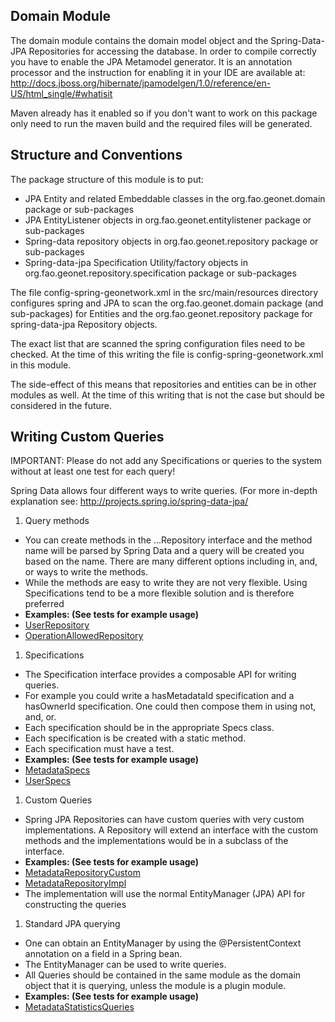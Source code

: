 Domain Module
-------------

The domain module contains the domain model object and the Spring-Data-JPA Repositories for accessing the database.  In order to
compile correctly you have to enable the JPA Metamodel generator.  It is an annotation processor and the instruction for enabling 
it in your IDE are available at: http://docs.jboss.org/hibernate/jpamodelgen/1.0/reference/en-US/html_single/#whatisit

Maven already has it enabled so if you don't want to work on this package only need to run the maven build and the 
required files will be generated.

Structure and Conventions
-------------------------

The package structure of this module is to put:

* JPA Entity and related Embeddable classes in the org.fao.geonet.domain package or sub-packages
* JPA EntityListener objects in org.fao.geonet.entitylistener package or sub-packages
* Spring-data repository objects in org.fao.geonet.repository package or sub-packages
* Spring-data-jpa Specification Utility/factory objects in org.fao.geonet.repository.specification package or sub-packages

The file config-spring-geonetwork.xml in the src/main/resources directory configures spring and JPA to scan the 
org.fao.geonet.domain package (and sub-packages) for Entities and the org.fao.geonet.repository package for spring-data-jpa
Repository objects.

The exact list that are scanned the spring configuration files need to be checked.  At the time of this writing the file
is config-spring-geonetwork.xml in this module.

The side-effect of this means that repositories and entities can be in other modules as well.  At the time of this writing
that is not the case but should be considered in the future.   

Writing Custom Queries
----------------------

IMPORTANT:  Please do not add any Specifications or queries to the system without at least one test for each query!

Spring Data allows four different ways to write queries. (For more in-depth explanation see: http://projects.spring.io/spring-data-jpa/

1.  Query methods
 * You can create methods in the ...Repository interface and the method name will be parsed by Spring Data and a query will be created you based on the name.  There are many different options including in, and, or ways to write the methods.
 * While the methods are easy to write they are not very flexible.  Using Specifications tend to be a more flexible solution and is therefore preferred
 * **Examples: (See tests for example usage)**
  * [UserRepository](src/main/java/org/fao/geonet/repository/UserRepository.java)
  * [OperationAllowedRepository](src/main/java/org/fao/geonet/repository/OperationAllowedRepository.java)
1. Specifications
 * The Specification interface provides a composable API for writing queries.
 * For example you could write a hasMetadataId specification and a hasOwnerId specification.  One could then compose them in using not, and, or.
 * Each specification should be in the appropriate <DomainObject>Specs class.
 * Each specification is be created with a static method.
 * Each specification must have a test.
 * **Examples: (See tests for example usage)**
  * [MetadataSpecs](src/main/java/org/fao/geonet/repository/specification/MetadataSpecs.java)
  * [UserSpecs](src/main/java/org/fao/geonet/repository/specification/UserSpecs.java)
1. Custom Queries
 * Spring JPA Repositories can have custom queries with very custom implementations.  A Repository will extend an interface with the custom methods
   and the implementations would be in a subclass of the interface.
 * **Examples: (See tests for example usage)**
  * [MetadataRepositoryCustom](src/main/java/org/fao/geonet/repository/MetadataRepositoryCustom.java)
  * [MetadataRepositoryImpl](src/main/java/org/fao/geonet/repository/MetadataRepositoryImpl.java)
 * The implementation will use the normal EntityManager (JPA) API for constructing the queries
1. Standard JPA querying
 * One can obtain an EntityManager by using the @PersistentContext annotation on a field in a Spring bean.
 * The EntityManager can be used to write queries.
 * All Queries should be contained in the same module as the domain object that it is querying, unless the module is a plugin module.
 * **Examples: (See tests for example usage)**
  * [MetadataStatisticsQueries](src/main/java/org/fao/geonet/repository/statistic/MetadataStatisticsQueries.java)
